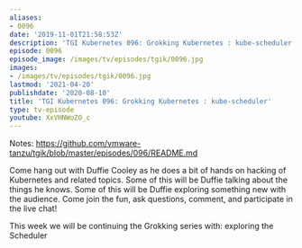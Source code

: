 ```yaml
---
aliases:
- 0096
date: '2019-11-01T21:58:53Z'
description: 'TGI Kubernetes 096: Grokking Kubernetes : kube-scheduler'
episode: 0096
episode_image: /images/tv/episodes/tgik/0096.jpg
images:
- /images/tv/episodes/tgik/0096.jpg
lastmod: '2021-04-20'
publishdate: '2020-08-10'
title: 'TGI Kubernetes 096: Grokking Kubernetes : kube-scheduler'
type: tv-episode
youtube: XxVHNWoZO_c
---
```


Notes: https://github.com/vmware-tanzu/tgik/blob/master/episodes/096/README.md

Come hang out with Duffie Cooley as he does a bit of hands on hacking of Kubernetes and related topics. Some of this will be Duffie talking about the things he knows. Some of this will be Duffie exploring something new with the audience. Come join the fun, ask questions, comment, and participate in the live chat!

This week we will be continuing the Grokking series with: exploring the Scheduler